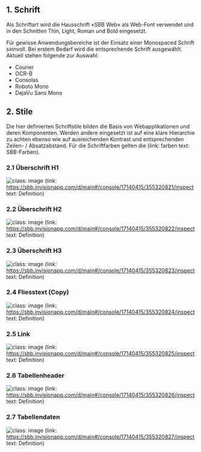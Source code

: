 ## 1. Schrift
Als Schriftart wird die Hausschrift «SBB Web» als Web-Font verwendet und in den Schnitten Thin, Light, Roman und Bold eingesetzt.

Für gewisse Anwendungsbereiche ist der Einsatz einer Monospaced Schrift sinnvoll.
Bei erstem Bedarf wird die entsprechende Schrift ausgewählt. Aktuell stehen folgende zur Auswahl: 
* Courier
* OCR-B
* Consolas
* Roboto Mono
* DejaVu Sans Mono

## 2. Stile
Die hier definierten Schriftstile bilden die Basis von Webapplikationen und deren Komponenten. Werden andere eingesetzt ist auf eine klare Hierarchie zu achten ebenso wie auf ausreichenden Kontrast und entsprechenden Zeilen- / Absatzabstand. Für die Schriftfarben gelten die (link: farben text: SBB-Farben).

### 2.1 Überschrift H1
![](https://raw.githubusercontent.com/sbb-design-systems/sbb-design-system/master/webapp/basics/typography/images/typo_h1.png 'class: image')
(link: https://sbb.invisionapp.com/d/main#/console/17140415/355320821/inspect text: Definition)

### 2.2 Überschrift H2
![](https://raw.githubusercontent.com/sbb-design-systems/sbb-design-system/master/webapp/basics/typography/images/typo_h2.png 'class: image')
(link: https://sbb.invisionapp.com/d/main#/console/17140415/355320822/inspect text: Definition)

### 2.3 Überschrift H3
![](https://raw.githubusercontent.com/sbb-design-systems/sbb-design-system/master/webapp/basics/typography/images/typo_h3.png 'class: image')
(link: https://sbb.invisionapp.com/d/main#/console/17140415/355320823/inspect text: Definition)

### 2.4 Fliesstext (Copy)
![](https://raw.githubusercontent.com/sbb-design-systems/sbb-design-system/master/webapp/basics/typography/images/typo_copy.png 'class: image')
(link: https://sbb.invisionapp.com/d/main#/console/17140415/355320824/inspect text: Definition)

### 2.5 Link
![](https://raw.githubusercontent.com/sbb-design-systems/sbb-design-system/master/webapp/basics/typography/images/typo_link.png 'class: image')
(link: https://sbb.invisionapp.com/d/main#/console/17140415/355320825/inspect text: Definition)

### 2.6 Tabellenheader
![](https://raw.githubusercontent.com/sbb-design-systems/sbb-design-system/master/webapp/basics/typography/images/typo_table_header.png 'class: image')
(link: https://sbb.invisionapp.com/d/main#/console/17140415/355320826/inspect text: Definition)

### 2.7 Tabellendaten
![](https://raw.githubusercontent.com/sbb-design-systems/sbb-design-system/master/webapp/basics/typography/images/typo_table_data.png 'class: image')
(link: https://sbb.invisionapp.com/d/main#/console/17140415/355320827/inspect text: Definition)